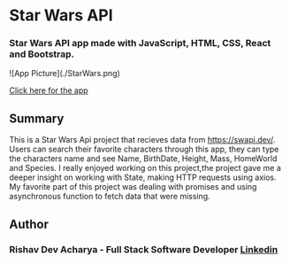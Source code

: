 # Star Wars API

### Star Wars API app made with JavaScript, HTML, CSS, React and Bootstrap.

![App Picture](./StarWars.png\)


[Click here for the app](https://magenta-crisp-21b3fc.netlify.app)

## Summary

This is a Star Wars Api project that recieves data from https://swapi.dev/. Users can search their favorite characters through this app, they can type the characters name and see Name, BirthDate, Height, Mass, HomeWorld and Species.
I really enjoyed working on this project,the project gave me a deeper insight on working with State, making HTTP requests using axios. My favorite part of this project was dealing with promises and using asynchronous function to fetch data that were missing.

## Author

### Rishav Dev Acharya - Full Stack Software Developer [Linkedin](https://www.linkedin.com/in/rishav-acharya-0482051a7/)
